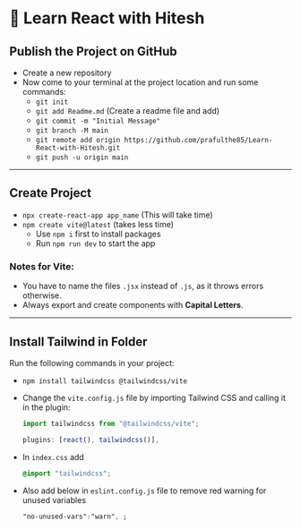 # 🚀 Learn React with Hitesh

## Publish the Project on GitHub

- Create a new repository
- Now come to your terminal at the project location and run some commands:
  - `git init`
  - `git add Readme.md` (Create a readme file and add)
  - `git commit -m "Initial Message"`
  - `git branch -M main`
  - `git remote add origin https://github.com/prafulthe85/Learn-React-with-Hitesh.git`
  - `git push -u origin main`

---

## Create Project

- `npx create-react-app app_name` (This will take time)
- `npm create vite@latest` (takes less time)
  - Use `npm i` first to install packages
  - Run `npm run dev` to start the app

### Notes for Vite:

- You have to name the files `.jsx` instead of `.js`, as it throws errors otherwise.
- Always export and create components with **Capital Letters**.

---

## Install Tailwind in Folder

Run the following commands in your project:

- `npm install tailwindcss @tailwindcss/vite`
- Change the `vite.config.js` file by importing Tailwind CSS and calling it in the plugin:

  ```javascript
  import tailwindcss from "@tailwindcss/vite";

  plugins: [react(), tailwindcss()],
  ```

- In `index.css` add

  ```css
  @import "tailwindcss";
  ```

- Also add below in `eslint.config.js` file to remove red warning for unused variables

  ```css
  "no-unused-vars":"warn", ;
  ```
